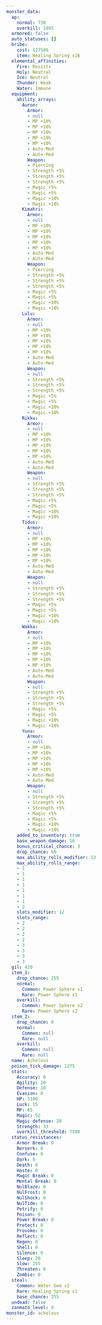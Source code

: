 ```yaml
---
monster_data:
  ap:
    normal: 730
    overkill: 1095
  armored: false
  auto_statuses: []
  bribe:
    cost: 127500
    item: Healing Spring x16
  elemental_affinities:
    Fire: Resists
    Holy: Neutral
    Ice: Neutral
    Thunder: Weak
    Water: Immune
  equipment:
    ability_arrays:
      Auron:
        Armor:
        - null
        - MP +10%
        - MP +10%
        - MP +10%
        - MP +10%
        - MP +10%
        - Auto-Med
        - Auto-Med
        Weapon:
        - Piercing
        - Strength +5%
        - Strength +5%
        - Strength +5%
        - Magic +5%
        - Magic +5%
        - Magic +10%
        - Magic +10%
      Kimahri:
        Armor:
        - null
        - MP +10%
        - MP +10%
        - MP +10%
        - MP +10%
        - MP +10%
        - Auto-Med
        - Auto-Med
        Weapon:
        - Piercing
        - Strength +5%
        - Strength +5%
        - Strength +5%
        - Magic +5%
        - Magic +5%
        - Magic +10%
        - Magic +10%
      Lulu:
        Armor:
        - null
        - MP +10%
        - MP +10%
        - MP +10%
        - MP +10%
        - MP +10%
        - Auto-Med
        - Auto-Med
        Weapon:
        - null
        - Strength +5%
        - Strength +5%
        - Strength +5%
        - Magic +5%
        - Magic +5%
        - Magic +10%
        - Magic +10%
      Rikku:
        Armor:
        - null
        - MP +10%
        - MP +10%
        - MP +10%
        - MP +10%
        - MP +10%
        - Auto-Med
        - Auto-Med
        Weapon:
        - null
        - Strength +5%
        - Strength +5%
        - Strength +5%
        - Magic +5%
        - Magic +5%
        - Magic +10%
        - Magic +10%
      Tidus:
        Armor:
        - null
        - MP +10%
        - MP +10%
        - MP +10%
        - MP +10%
        - MP +10%
        - Auto-Med
        - Auto-Med
        Weapon:
        - null
        - Strength +5%
        - Strength +5%
        - Strength +5%
        - Magic +5%
        - Magic +5%
        - Magic +10%
        - Magic +10%
      Wakka:
        Armor:
        - null
        - MP +10%
        - MP +10%
        - MP +10%
        - MP +10%
        - MP +10%
        - Auto-Med
        - Auto-Med
        Weapon:
        - null
        - Strength +5%
        - Strength +5%
        - Strength +5%
        - Magic +5%
        - Magic +5%
        - Magic +10%
        - Magic +10%
      Yuna:
        Armor:
        - null
        - MP +10%
        - MP +10%
        - MP +10%
        - MP +10%
        - MP +10%
        - Auto-Med
        - Auto-Med
        Weapon:
        - null
        - Strength +5%
        - Strength +5%
        - Strength +5%
        - Magic +5%
        - Magic +5%
        - Magic +10%
        - Magic +10%
    added_to_inventory: true
    base_weapon_damage: 16
    bonus_critical_chance: 3
    drop_chance: 60
    max_ability_rolls_modifier: 13
    max_ability_rolls_range:
    - 1
    - 1
    - 1
    - 1
    - 1
    - 1
    - 1
    - 2
    slots_modifier: 12
    slots_range:
    - 2
    - 2
    - 2
    - 2
    - 3
    - 3
    - 3
    - 3
  gil: 420
  item_1:
    drop_chance: 255
    normal:
      Common: Power Sphere x1
      Rare: Power Sphere x1
    overkill:
      Common: Power Sphere x2
      Rare: Power Sphere x2
  item_2:
    drop_chance: 0
    normal:
      Common: null
      Rare: null
    overkill:
      Common: null
      Rare: null
  name: Achelous
  poison_tick_damage: 1275
  stats:
    Accuracy: 0
    Agility: 20
    Defense: 10
    Evasion: 0
    HP: 5100
    Luck: 15
    MP: 85
    Magic: 52
    Magic defense: 20
    Strength: 33
    overkill_threshold: 7500
  status_resistances:
    Armor Break: 0
    Berserk: 0
    Confuse: 0
    Dark: 0
    Death: 0
    Haste: 0
    Magic Break: 0
    Mental Break: 0
    NulBlaze: 0
    NulFrost: 0
    NulShock: 0
    NulTide: 0
    Petrify: 0
    Poison: 0
    Power Break: 0
    Protect: 0
    Provoke: 0
    Reflect: 0
    Regen: 0
    Shell: 0
    Silence: 0
    Sleep: 20
    Slow: 255
    Threaten: 0
    Zombie: 0
  steal:
    Common: Water Gem x2
    Rare: Healing Spring x1
    base_chance: 255
  undead: false
  zanmato_level: 0
monster_id: achelous
---
```

